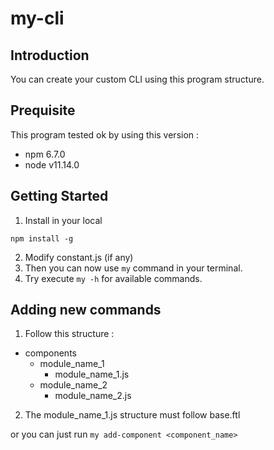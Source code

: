 # my-cli

## Introduction 

You can create your custom CLI using this program structure.

## Prequisite 

This program tested ok by using this version :
- npm 6.7.0
- node v11.14.0

## Getting Started 

1. Install in your local
```
npm install -g
```

2. Modify constant.js (if any)
3. Then you can now use `my` command in your terminal.
4. Try execute `my -h` for available commands.


## Adding new commands

1. Follow this structure :

- components
  - module_name_1
    - module_name_1.js
  - module_name_2
    - module_name_2.js
    
2. The module_name_1.js structure must follow base.ftl

or you can just run `my add-component <component_name>`
